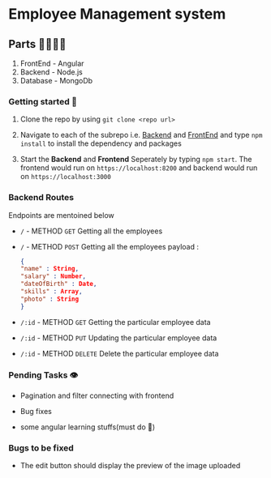 # Employee Management system

## Parts 👩‍👩‍👧‍👦

1. FrontEnd - Angular
2. Backend - Node.js
3. Database - MongoDb

### Getting started 🚀

1. Clone the repo by using `git clone <repo url>`

2. Navigate to each of the subrepo i.e. [Backend](./crudBackend) and [FrontEnd](./crudFrontend/) and type `npm install` to install the dependency and packages

3. Start the **Backend** and **Frontend** Seperately by typing `npm start`. The frontend would run on `https://localhost:8200` and backend would run on `https://localhost:3000`

### Backend Routes

Endpoints are mentoined below

- `/` - METHOD `GET` Getting all the employees

- `/` - METHOD `POST` Getting all the employees
  payload :
  ```json
  {
  "name" : String,
  "salary" : Number,
  "dateOfBirth" : Date,
  "skills" : Array,
  "photo" : String
  }
  ```
- `/:id` - METHOD `GET` Getting the particular employee data

- `/:id` - METHOD `PUT` Updating the particular employee data

- `/:id` - METHOD `DELETE` Delete the particular employee data

### Pending Tasks 👁

- Pagination and filter connecting with frontend 

- Bug fixes

- some angular learning stuffs(must do 🛑)

### Bugs to be fixed 

- The edit button should display the preview of the image uploaded
